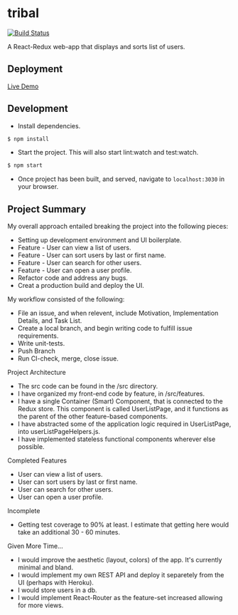 # tribal
[![Build Status](https://travis-ci.org/farookkhan/tribal.svg?branch=master)](https://travis-ci.org/farookkhan/tribal)

A React-Redux web-app that displays and sorts list of users.

## Deployment
[Live Demo](http://harmonious-move.surge.sh/)

## Development

* Install dependencies.
```bash
$ npm install
```

* Start the project. This will also start lint:watch and test:watch.
```bash
$ npm start
```

* Once project has been built, and served, navigate to `localhost:3030` in your browser.

## Project Summary
My overall approach entailed breaking the project into the following pieces:
* Setting up development environment and UI boilerplate.
* Feature - User can view a list of users.
* Feature - User can sort users by last or first name.
* Feature - User can search for other users.
* Feature - User can open a user profile.
* Refactor code and address any bugs.
* Creat a production build and deploy the UI.

My workflow consisted of the following:
* File an issue, and when relevent, include Motivation, Implementation Details, and Task List.
* Create a local branch, and begin writing code to fulfill issue requirements.
* Write unit-tests.
* Push Branch
* Run CI-check, merge, close issue. 

Project Architecture
* The src code can be found in the /src directory.
* I have organized my front-end code by feature, in /src/features. 
* I have a single Container (Smart) Component, that is connected to the Redux store. This component is called UserListPage, and it functions as the parent of the other feature-based components.
* I have abstracted some of the application logic required in UserListPage, into userListPageHelpers.js.
* I have implemented stateless functional components wherever else possible. 

Completed Features
* User can view a list of users.
* User can sort users by last or first name.
* User can search for other users.
* User can open a user profile.

Incomplete
* Getting test coverage to 90% at least. I estimate that getting here would take an additional 30 - 60 minutes.

Given More Time...
* I would improve the aesthetic (layout, colors) of the app. It's currently minimal and bland. 
* I would implement my own REST API and deploy it separetely from the UI (perhaps with Heroku).
* I would store users in a db.
* I would implement React-Router as the feature-set increased allowing for more views.
